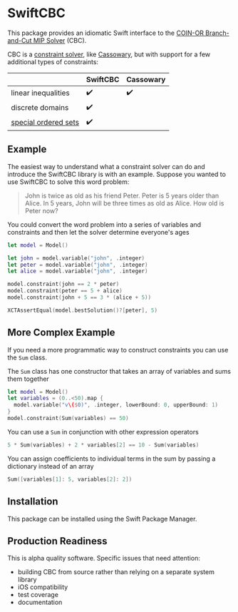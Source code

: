 # SwiftCBC

This package provides an idiomatic Swift interface to the [COIN-OR Branch-and-Cut MIP Solver](https://projects.coin-or.org/Cbc) (CBC).

CBC is a [constraint solver](https://en.wikipedia.org/wiki/Constraint_programming), like [Cassowary](https://github.com/compnerd/cassowary), but with support for a few additional types of constraints:

| | SwiftCBC | Cassowary |
|-|-|-|
| linear inequalities | ✔️ | ✔️ |
| discrete domains | ✔️ | |
| [special ordered sets](https://en.wikipedia.org/wiki/Special_ordered_set) | ✔️ | |

## Example

The easiest way to understand what a constraint solver can do and introduce the SwiftCBC library is with an example.
Suppose you wanted to use SwiftCBC to solve this word problem:

> John is twice as old as his friend Peter. Peter is 5 years older than Alice. In 5 years, John will be three times as old as Alice. How old is Peter now?

You could convert the word problem into a series of variables and constraints and then let the solver determine everyone's ages

```swift
let model = Model()

let john = model.variable("john", .integer)
let peter = model.variable("john", .integer)
let alice = model.variable("john", .integer)

model.constraint(john == 2 * peter)
model.constraint(peter == 5 + alice)
model.constraint(john + 5 == 3 * (alice + 5))

XCTAssertEqual(model.bestSolution()?[peter], 5)
```

## More Complex Example

If you need a more programmatic way to construct constraints you can use the `Sum` class.

The `Sum` class has one constructor that takes an array of variables and sums them together
```swift
let model = Model()
let variables = (0..<50).map {
  model.variable("v\($0)", .integer, lowerBound: 0, upperBound: 1)
}
model.constraint(Sum(variables) == 50)
```

You can use a `Sum` in conjunction with other expression operators

```swift
5 * Sum(variables) + 2 * variables[2] == 10 - Sum(variables)
```

You can assign coefficients to individual terms in the sum by passing a dictionary instead of an array
```swift
Sum([variables[1]: 5, variables[2]: 2])
```

## Installation

This package can be installed using the Swift Package Manager.

## Production Readiness

This is alpha quality software. Specific issues that need attention:

 - building CBC from source rather than relying on a separate system library
 - iOS compatibility
 - test coverage
 - documentation
